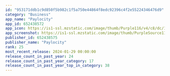 ```yaml
---
id: "953171ddb1c9d850f5b982c1f5a750e44864f8edc92396c4f2e55224346476d9"
category: "Business"
app_name: "Paylocity"
app_id: 652438572
app_icon: https://is1-ssl.mzstatic.com/image/thumb/Purple116/v4/c8/dc/1f/c8dc1f41-d186-4dec-763d-98f6e2a86da5/AppIcon-Release-1x_U007epad-0-10-0-85-220-0.png/1024x1024bb.png
app_screenshot: https://is1-ssl.mzstatic.com/image/thumb/PurpleSource116/v4/04/c0/0c/04c00c05-1b14-4cb4-714b-addf063608e8/bf75a243-4444-4a68-9887-d2af7910b988_08020101B-AppStore-Carousel-1242x2208_01.jpg/1242x2208bb.png
publisher_id: 652438575
publisher_name: "Paylocity"
rank: 25
most_recent_release: 2024-01-29 00:00:00
release_count_in_past_year: 24
release_count_in_past_year_category: 17
release_count_in_past_year_top_in_category: 38
---
```

